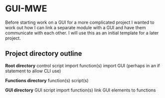 # GUI-MWE

Before starting work on a GUI for a more complicated project I wanted to work out how I can link a separate module with a GUI and have them communicate with each other. I will use this as an initial template for a later project.

## Project directory outline

**Root directory**
control script
    import function(s)
    import GUI (perhaps in an if statement to allow CLI use)

**Functions directory**
function(s) script(s)

**GUI directory**
GUI script
    import function(s)
    link GUI elements to functions
